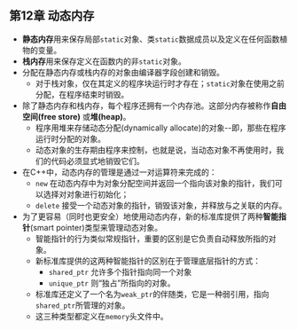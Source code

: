 ## 第12章 动态内存
- **静态内存**用来保存局部`static`对象、类`static`数据成员以及定义在任何函数植物的变量。
- **栈内存**用来保存定义在函数内的非`static`对象。
- 分配在静态内存或栈内存的对象由编译器字段创建和销毁。
	- 对于栈对象，仅在其定义的程序块运行时才存在；`static`对象在使用之前分配，在程序结束时销毁。
- 除了静态内存和栈内存，每个程序还拥有一个内存池。这部分内存被称作**自由空间(free store)** 或**堆(heap)**。
	- 程序用堆来存储动态分配(dynamically allocate)的对象--即，那些在程序运行时分配的对象。
	- 动态对象的生存期由程序来控制，也就是说，当动态对象不再使用时，我们的代码必须显式地销毁它们。
- 在C++中，动态内存的管理是通过一对运算符来完成的：
	- `new` 在动态内存中为对象分配空间并返回一个指向该对象的指针，我们可以选择对对象进行初始化；
	- `delete` 接受一个动态对象的指针，销毁该对象，并释放与之关联的内存。
- 为了更容易（同时也更安全）地使用动态内存，新的标准库提供了两种**智能指针**(smart pointer)类型来管理动态对象。
	- 智能指针的行为类似常规指针，重要的区别是它负责自动释放所指的对象。
	- 新标准库提供的这两种智能指针的区别在于管理底层指针的方式：
		- `shared_ptr` 允许多个指针指向同一个对象
		- `unique_ptr` 则“独占”所指向的对象。
	- 标准库还定义了一个名为`weak_ptr`的伴随类，它是一种弱引用，指向`shared_ptr`所管理的对象。
	- 这三种类型都定义在`memory`头文件中。